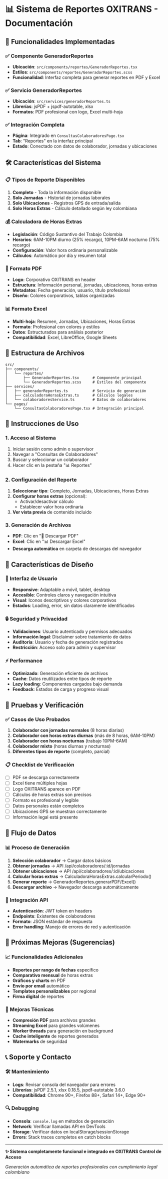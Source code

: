 # 📊 Sistema de Reportes OXITRANS - Documentación

## 🎯 Funcionalidades Implementadas

### ✅ Componente GeneradorReportes
- **Ubicación**: `src/components/reportes/GeneradorReportes.tsx`
- **Estilos**: `src/components/reportes/GeneradorReportes.scss`
- **Funcionalidad**: Interfaz completa para generar reportes en PDF y Excel

### ✅ Servicio GeneradorReportes
- **Ubicación**: `src/services/generadorReportes.ts`
- **Librerías**: jsPDF + jspdf-autotable, xlsx
- **Formatos**: PDF profesional con logo, Excel multi-hoja

### ✅ Integración Completa
- **Página**: Integrado en `ConsultasColaboradoresPage.tsx`
- **Tab**: "Reportes" en la interfaz principal
- **Estado**: Conectado con datos de colaborador, jornadas y ubicaciones

## 🛠️ Características del Sistema

### 📋 Tipos de Reporte Disponibles
1. **Completo** - Toda la información disponible
2. **Solo Jornadas** - Historial de jornadas laborales
3. **Solo Ubicaciones** - Registros GPS de entrada/salida
4. **Solo Horas Extras** - Cálculo detallado según ley colombiana

### 💰 Calculadora de Horas Extras
- **Legislación**: Código Sustantivo del Trabajo Colombia
- **Horarios**: 6AM-10PM diurno (25% recargo), 10PM-6AM nocturno (75% recargo)
- **Configuración**: Valor hora ordinaria personalizable
- **Cálculos**: Automático por día y resumen total

### 📄 Formato PDF
- **Logo**: Corporativo OXITRANS en header
- **Estructura**: Información personal, jornadas, ubicaciones, horas extras
- **Metadatos**: Fecha generación, usuario, título profesional
- **Diseño**: Colores corporativos, tablas organizadas

### 📊 Formato Excel
- **Multi-hoja**: Resumen, Jornadas, Ubicaciones, Horas Extras
- **Formato**: Profesional con colores y estilos
- **Datos**: Estructurados para análisis posterior
- **Compatibilidad**: Excel, LibreOffice, Google Sheets

## 📁 Estructura de Archivos

```
src/
├── components/
│   └── reportes/
│       ├── GeneradorReportes.tsx      # Componente principal
│       └── GeneradorReportes.scss     # Estilos del componente
├── services/
│   ├── generadorReportes.ts           # Servicio de generación
│   ├── calculadoraHorasExtras.ts      # Cálculos legales
│   └── colaboradoresService.ts        # Datos de colaboradores
└── pages/
    └── ConsultasColaboradoresPage.tsx # Integración principal
```

## 🔧 Instrucciones de Uso

### 1. Acceso al Sistema
1. Iniciar sesión como admin o supervisor
2. Navegar a "Consultas de Colaboradores"
3. Buscar y seleccionar un colaborador
4. Hacer clic en la pestaña "📊 Reportes"

### 2. Configuración del Reporte
1. **Seleccionar tipo**: Completo, Jornadas, Ubicaciones, Horas Extras
2. **Configurar horas extras** (opcional):
   - Activar/desactivar cálculo
   - Establecer valor hora ordinaria
3. **Ver vista previa** de contenido incluido

### 3. Generación de Archivos
- **PDF**: Clic en "📄 Descargar PDF"
- **Excel**: Clic en "📊 Descargar Excel"
- **Descarga automática** en carpeta de descargas del navegador

## 🎨 Características de Diseño

### 🎯 Interfaz de Usuario
- **Responsive**: Adaptable a móvil, tablet, desktop
- **Accesible**: Controles claros y navegación intuitiva
- **Visual**: Iconos descriptivos y colores corporativos
- **Estados**: Loading, error, sin datos claramente identificados

### 🔒 Seguridad y Privacidad
- **Validaciones**: Usuario autenticado y permisos adecuados
- **Información legal**: Disclaimer sobre tratamiento de datos
- **Auditoría**: Usuario y fecha de generación registrados
- **Restricción**: Acceso solo para admin y supervisor

### ⚡ Performance
- **Optimizado**: Generación eficiente de archivos
- **Cache**: Datos reutilizados entre tipos de reporte
- **Lazy loading**: Componentes cargados bajo demanda
- **Feedback**: Estados de carga y progreso visual

## 🧪 Pruebas y Verificación

### ✅ Casos de Uso Probados
1. **Colaborador con jornadas normales** (8 horas diarias)
2. **Colaborador con horas extras diurnas** (más de 8 horas, 6AM-10PM)
3. **Colaborador con horas nocturnas** (trabajo 10PM-6AM)
4. **Colaborador mixto** (horas diurnas y nocturnas)
5. **Diferentes tipos de reporte** (completo, parcial)

### 📋 Checklist de Verificación
- [ ] PDF se descarga correctamente
- [ ] Excel tiene múltiples hojas
- [ ] Logo OXITRANS aparece en PDF
- [ ] Cálculos de horas extras son precisos
- [ ] Formato es profesional y legible
- [ ] Datos personales están completos
- [ ] Ubicaciones GPS se muestran correctamente
- [ ] Información legal está presente

## 🔄 Flujo de Datos

### 📊 Proceso de Generación
1. **Selección colaborador** → Cargar datos básicos
2. **Obtener jornadas** → API /api/colaboradores/:id/jornadas
3. **Obtener ubicaciones** → API /api/colaboradores/:id/ubicaciones
4. **Calcular horas extras** → CalculadoraHorasExtras.calcularPeriodo()
5. **Generar reporte** → GeneradorReportes.generarPDF/Excel()
6. **Descargar archivo** → Navegador descarga automáticamente

### 🔗 Integración API
- **Autenticación**: JWT token en headers
- **Endpoints**: Existentes de colaboradores
- **Formato**: JSON estándar de respuesta
- **Error handling**: Manejo de errores de red y autenticación

## 🚀 Próximas Mejoras (Sugerencias)

### 📈 Funcionalidades Adicionales
- **Reportes por rango de fechas** específico
- **Comparativo mensual** de horas extras
- **Gráficos y charts** en PDF
- **Envío por email** automático
- **Templates personalizables** por regional
- **Firma digital** de reportes

### 🔧 Mejoras Técnicas
- **Compresión PDF** para archivos grandes
- **Streaming Excel** para grandes volúmenes
- **Worker threads** para generación en background
- **Cache inteligente** de reportes generados
- **Watermarks** de seguridad

## 📞 Soporte y Contacto

### 🛠️ Mantenimiento
- **Logs**: Revisar consola del navegador para errores
- **Librerías**: jsPDF 2.5.1, xlsx 0.18.5, jspdf-autotable 3.6.0
- **Compatibilidad**: Chrome 90+, Firefox 88+, Safari 14+, Edge 90+

### 🔍 Debugging
- **Consola**: `console.log` en métodos de generación
- **Network**: Verificar llamadas API en DevTools
- **Storage**: Verificar datos en localStorage/sessionStorage
- **Errors**: Stack traces completos en catch blocks

---

**✨ Sistema completamente funcional e integrado en OXITRANS Control de Acceso**

*Generación automática de reportes profesionales con cumplimiento legal colombiano*